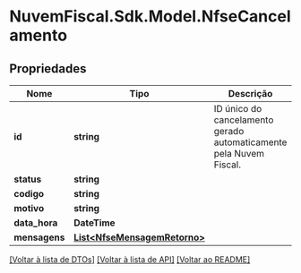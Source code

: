 # NuvemFiscal.Sdk.Model.NfseCancelamento

## Propriedades

Nome | Tipo | Descrição | Comentários
------------ | ------------- | ------------- | -------------
**id** | **string** | ID único do cancelamento gerado automaticamente pela Nuvem Fiscal. | [optional] 
**status** | **string** |  | [optional] 
**codigo** | **string** |  | [optional] 
**motivo** | **string** |  | [optional] 
**data_hora** | **DateTime** |  | [optional] 
**mensagens** | [**List&lt;NfseMensagemRetorno&gt;**](NfseMensagemRetorno.md) |  | [optional] 

[[Voltar à lista de DTOs]](../README.md#documentation-for-models) [[Voltar à lista de API]](../README.md#documentation-for-api-endpoints) [[Voltar ao README]](../README.md)

